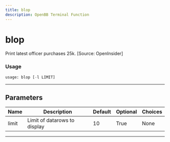 ```yaml
---
title: blop
description: OpenBB Terminal Function
---
```


# blop

Print latest officer purchases 25k. [Source: OpenInsider]

### Usage

```python
usage: blop [-l LIMIT]
```

---

## Parameters

| Name | Description | Default | Optional | Choices |
| ---- | ----------- | ------- | -------- | ------- |
| limit | Limit of datarows to display | 10 | True | None |
---

